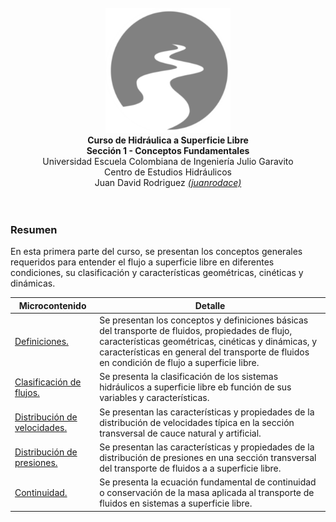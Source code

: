 <div align="center">
<br>
<img alt="J.HSLB" src="../../.icons/J.HSLB.svg" width="200px">
<br><b>Curso de Hidráulica a Superficie Libre</b><br>
<b>Sección 1 - Conceptos Fundamentales</b><br>
Universidad Escuela Colombiana de Ingeniería Julio Garavito<br> 
Centro de Estudios Hidráulicos<br> 
Juan David Rodriguez <a href="https://github.com/juanrodace/"><i>(juanrodace)</i></a><br><br>
<br></div>

### Resumen
En esta primera parte del curso, se presentan los conceptos generales requeridos para entender el flujo a superficie libre en diferentes condiciones, su clasificación y características geométricas, cinéticas y dinámicas.


| Microcontenido                                 | Detalle                                                                                                                                                                                                                                                 |
|------------------------------------------------|---------------------------------------------------------------------------------------------------------------------------------------------------------------------------------------------------------------------------------------------------------|
| [Definiciones.](Definiciones.md)               | Se presentan los conceptos y definiciones básicas del transporte de fluidos, propiedades de flujo, características geométricas, cinéticas y dinámicas, y características en general del transporte de fluidos en condición de flujo a superficie libre. |
| [Clasificación de flujos.](Clasificacion.md)   | Se presenta la clasificación de los sistemas hidráulicos a superficie libre eb función de sus variables y características.                                                                                                                              |
| [Distribución de velocidades.](Velocidades.md) | Se presentan las características y propiedades de la distribución de velocidades típica en la sección transversal de cauce natural y artificial.                                                                                                        |
| [Distribución de presiones.](Presiones.md)     | Se presentan las características y propiedades de la distribución de presiones en una sección transversal del transporte de fluidos a a superficie libre.                                                                                               |
| [Continuidad.](Continuidad.md)                 | Se presenta la ecuación fundamental de continuidad o conservación de la masa aplicada al transporte de fluidos en sistemas a superficie libre.                                                                                                          |